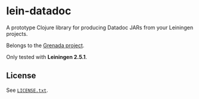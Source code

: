# lein-datadoc

A prototype Clojure library for producing Datadoc JARs from your Leiningen
projects.

Belongs to the [Grenada project](https://github.com/clj-grenada/grenada-spec).

Only tested with **Leiningen 2.5.1**.

## License

See [`LICENSE.txt`](LICENSE.txt).
